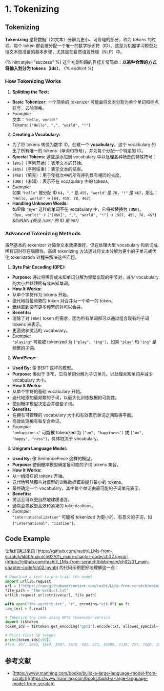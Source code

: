 # 1. Tokenizing

## Tokenizing

**Tokenizing** 是将数据（如文本）分解为更小、可管理的部分，称为 _tokens_ 的过程。每个 token 都会被分配一个唯一的数字标识符（ID）。这是为机器学习模型处理文本做准备的基本步骤，尤其是在自然语言处理（NLP）中。

{% hint style="success" %}
这个初始阶段的目标非常简单：**以某种合理的方式将输入划分为 tokens（ids）**。
{% endhint %}

### **How Tokenizing Works**

1. **Splitting the Text:**
* **Basic Tokenizer:** 一个简单的 tokenizer 可能会将文本分割为单个单词和标点符号，去除空格。
* _Example:_\
文本：`"Hello, world!"`\
Tokens: `["Hello", ",", "world", "!"]`
2. **Creating a Vocabulary:**
* 为了将 tokens 转换为数字 ID，创建一个 **vocabulary**。这个 vocabulary 列出了所有唯一的 tokens（单词和符号），并为每个分配一个特定的 ID。
* **Special Tokens:** 这些是添加到 vocabulary 中以处理各种场景的特殊符号：
* `[BOS]`（序列开始）：表示文本的开始。
* `[EOS]`（序列结束）：表示文本的结束。
* `[PAD]`（填充）：用于使批次中的所有序列具有相同的长度。
* `[UNK]`（未知）：表示不在 vocabulary 中的 tokens。
* _Example:_\
如果 `"Hello"` 被分配 ID `64`，`","` 是 `455`，`"world"` 是 `78`，`"!"` 是 `467`，那么：\
`"Hello, world!"` → `[64, 455, 78, 467]`
* **Handling Unknown Words:**\
如果像 `"Bye"` 这样的单词不在 vocabulary 中，它将被替换为 `[UNK]`。\
`"Bye, world!"` → `["[UNK]", ",", "world", "!"]` → `[987, 455, 78, 467]`\
&#xNAN;_(假设 `[UNK]` 的 ID 是 `987`)_

### **Advanced Tokenizing Methods**

虽然基本的 tokenizer 对简单文本效果很好，但在处理大型 vocabulary 和新词或稀有词时存在局限性。高级 tokenizing 方法通过将文本分解为更小的子单元或优化 tokenization 过程来解决这些问题。

1. **Byte Pair Encoding (BPE):**
* **Purpose:** 通过将稀有或未知单词分解为频繁出现的字节对，减少 vocabulary 的大小并处理稀有或未知单词。
* **How It Works:**
* 从单个字符作为 tokens 开始。
* 迭代地将最频繁的 token 对合并为一个单一的 token。
* 继续直到没有更多频繁的对可以合并。
* **Benefits:**
* 消除了对 `[UNK]` token 的需求，因为所有单词都可以通过组合现有的子词 tokens 来表示。
* 更高效和灵活的 vocabulary。
* _Example:_\
`"playing"` 可能被 tokenized 为 `["play", "ing"]`，如果 `"play"` 和 `"ing"` 是频繁的子词。
2. **WordPiece:**
* **Used By:** 像 BERT 这样的模型。
* **Purpose:** 类似于 BPE，它将单词分解为子词单元，以处理未知单词并减少 vocabulary 大小。
* **How It Works:**
* 从单个字符的基础 vocabulary 开始。
* 迭代地添加最频繁的子词，以最大化训练数据的可能性。
* 使用概率模型决定合并哪些子词。
* **Benefits:**
* 在拥有可管理的 vocabulary 大小和有效表示单词之间取得平衡。
* 高效处理稀有和复合单词。
* _Example:_\
`"unhappiness"` 可能被 tokenized 为 `["un", "happiness"]` 或 `["un", "happy", "ness"]`，具体取决于 vocabulary。
3. **Unigram Language Model:**
* **Used By:** 像 SentencePiece 这样的模型。
* **Purpose:** 使用概率模型确定最可能的子词 tokens 集合。
* **How It Works:**
* 从一组潜在的 tokens 开始。
* 迭代地移除那些对模型的训练数据概率提升最小的 tokens。
* 最终确定一个 vocabulary，其中每个单词由最可能的子词单元表示。
* **Benefits:**
* 灵活且可以更自然地建模语言。
* 通常会导致更高效和紧凑的 tokenizations。
* _Example:_\
`"internationalization"` 可能被 tokenized 为更小的、有意义的子词，如 `["international", "ization"]`。

## Code Example

让我们通过来自 [https://github.com/rasbt/LLMs-from-scratch/blob/main/ch02/01\_main-chapter-code/ch02.ipynb](https://github.com/rasbt/LLMs-from-scratch/blob/main/ch02/01_main-chapter-code/ch02.ipynb) 的代码示例更好地理解这一点：
```python
# Download a text to pre-train the model
import urllib.request
url = ("https://raw.githubusercontent.com/rasbt/LLMs-from-scratch/main/ch02/01_main-chapter-code/the-verdict.txt")
file_path = "the-verdict.txt"
urllib.request.urlretrieve(url, file_path)

with open("the-verdict.txt", "r", encoding="utf-8") as f:
raw_text = f.read()

# Tokenize the code using GPT2 tokenizer version
import tiktoken
token_ids = tiktoken.get_encoding("gpt2").encode(txt, allowed_special={"[EOS]"}) # Allow the user of the tag "[EOS]"

# Print first 50 tokens
print(token_ids[:50])
#[40, 367, 2885, 1464, 1807, 3619, 402, 271, 10899, 2138, 257, 7026, 15632, 438, 2016, 257, 922, 5891, 1576, 438, 568, 340, 373, 645, 1049, 5975, 284, 502, 284, 3285, 326, 11, 287, 262, 6001, 286, 465, 13476, 11, 339, 550, 5710, 465, 12036, 11, 6405, 257, 5527, 27075, 11]
```
## 参考文献

* [https://www.manning.com/books/build-a-large-language-model-from-scratch](https://www.manning.com/books/build-a-large-language-model-from-scratch)
